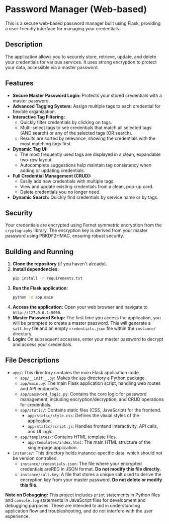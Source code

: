 # Password Manager (Web-based)

This is a secure web-based password manager built using Flask, providing a user-friendly interface for managing your credentials.

## Description

The application allows you to securely store, retrieve, update, and delete your credentials for various services. It uses strong encryption to protect your data, accessible via a master password.

## Features

*   **Secure Master Password Login:** Protects your stored credentials with a master password.
*   **Advanced Tagging System:** Assign multiple tags to each credential for flexible organization.
*   **Interactive Tag Filtering:**
    *   Quickly filter credentials by clicking on tags.
    *   Multi-select tags to see credentials that match all selected tags (AND search) or any of the selected tags (OR search).
    *   Results are sorted by relevance, showing the credentials with the most matching tags first.
*   **Dynamic Tag UI:**
    *   The most frequently used tags are displayed in a clean, expandable two-row layout.
    *   Autocomplete suggestions help maintain tag consistency when adding or updating credentials.
*   **Full Credential Management (CRUD):**
    *   Easily add new credentials with multiple tags.
    *   View and update existing credentials from a clean, pop-up card.
    *   Delete credentials you no longer need.
*   **Dynamic Search:** Quickly find credentials by service name or by tags.

## Security

Your credentials are encrypted using Fernet symmetric encryption from the `cryptography` library. The encryption key is derived from your master password using PBKDF2HMAC, ensuring robust security.

## Building and Running

1.  **Clone the repository** (if you haven't already).
2.  **Install dependencies:**
    ```bash
    pip install -r requirements.txt
    ```
3.  **Run the Flask application:**
    ```bash
    python -m app.main
    ```
4.  **Access the application:** Open your web browser and navigate to `http://127.0.0.1:5000`.
5.  **Master Password Setup:** The first time you access the application, you will be prompted to create a master password. This will generate a `salt.key` file and an empty `credentials.json` file within the `instance/` directory.
6.  **Login:** On subsequent accesses, enter your master password to decrypt and access your credentials.

## File Descriptions

*   `app/`: This directory contains the main Flask application code.
    *   `app/__init__.py`: Makes the `app` directory a Python package.
    *   `app/main.py`: The main Flask application script, handling web routes and API endpoints.
    *   `app/password_logic.py`: Contains the core logic for password management, including encryption/decryption, and CRUD operations for credentials.
    *   `app/static/`: Contains static files (CSS, JavaScript) for the frontend.
        *   `app/static/style.css`: Defines the visual styles of the application.
        *   `app/static/script.js`: Handles frontend interactivity, API calls, and UI logic.
    *   `app/templates/`: Contains HTML template files.
        *   `app/templates/index.html`: The main HTML structure of the single-page application.
*   `instance/`: This directory holds instance-specific data, which should not be version controlled.
    *   `instance/credentials.json`: The file where your encrypted credentials areRED in JSON format. **Do not modify this file directly.**
    *   `instance/salt.key`: A file that stores a unique salt used to derive the encryption key from your master password. **Do not delete or modify this file.**

**Note on Debugging:** This project includes `print` statements in Python files and `console.log` statements in JavaScript files for development and debugging purposes. These are intended to aid in understanding application flow and troubleshooting, and do not interfere with the user experience.